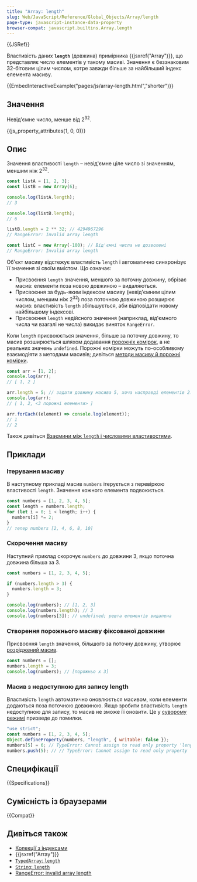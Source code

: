 ```yaml
---
title: "Array: length"
slug: Web/JavaScript/Reference/Global_Objects/Array/length
page-type: javascript-instance-data-property
browser-compat: javascript.builtins.Array.length
---
```


{{JSRef}}

Властивість даних **`length`** (довжина) примірника {{jsxref("Array")}}, що представляє число елементів у такому масиві. Значення є беззнаковим 32-бітовим цілим числом, котре завжди більше за найбільший індекс елемента масиву.

{{EmbedInteractiveExample("pages/js/array-length.html","shorter")}}

## Значення

Невід'ємне число, менше від 2<sup>32</sup>.

{{js_property_attributes(1, 0, 0)}}

## Опис

Значення властивості `length` – невід'ємне ціле число зі значенням, меншим ніж 2<sup>32</sup>.

```js
const listA = [1, 2, 3];
const listB = new Array(6);

console.log(listA.length);
// 3

console.log(listB.length);
// 6

listB.length = 2 ** 32; // 4294967296
// RangeError: Invalid array length

const listC = new Array(-100); // Від'ємні числа не дозволені
// RangeError: Invalid array length
```

Об'єкт масиву відстежує властивість `length` і автоматично синхронізує її значення зі своїм вмістом. Що означає:

- Присвоєння `length` значення, меншого за поточну довжину, обрізає масив: елементи поза новою довжиною – видаляються.
- Присвоєння за будь-яким індексом масиву (невід'ємним цілим числом, меншим ніж 2<sup>32</sup>) поза поточною довжиною розширює масив: властивість `length` збільшується, аби відповідати новому найбільшому індексові.
- Присвоєння `length` недійсного значення (наприклад, від'ємного числа чи взагалі не числа) викидає виняток `RangeError`.

Коли `length` присвоюється значення, більше за поточну довжину, то масив розширюється шляхом додавання [порожніх комірок](/uk/docs/Web/JavaScript/Guide/Indexed_collections#rozridzheni-masyvy), а не реальних значень `undefined`. Порожні комірки можуть по-особливому взаємодіяти з методами масивів; дивіться [методи масиву й порожні комірки](/uk/docs/Web/JavaScript/Reference/Global_Objects/Array#metody-masyvu-y-porozhni-komirky).

```js
const arr = [1, 2];
console.log(arr);
// [ 1, 2 ]

arr.length = 5; // задати довжину масива 5, хоча насправді елементів 2.
console.log(arr);
// [ 1, 2, <3 порожні елементи> ]

arr.forEach((element) => console.log(element));
// 1
// 2
```

Також дивіться [Взаємини між `length` і числовими властивостями](/uk/docs/Web/JavaScript/Reference/Global_Objects/Array#vzaiemyny-mizh-length-i-chyslovymy-vlastyvostiamy).

## Приклади

### Ітерування масиву

В наступному прикладі масив `numbers` ітерується з перевіркою властивості `length`. Значення кожного елемента подвоюється.

```js
const numbers = [1, 2, 3, 4, 5];
const length = numbers.length;
for (let i = 0; i < length; i++) {
  numbers[i] *= 2;
}
// тепер numbers [2, 4, 6, 8, 10]
```

### Скорочення масиву

Наступний приклад скорочує `numbers` до довжини 3, якщо поточна довжина більша за 3.

```js
const numbers = [1, 2, 3, 4, 5];

if (numbers.length > 3) {
  numbers.length = 3;
}

console.log(numbers); // [1, 2, 3]
console.log(numbers.length); // 3
console.log(numbers[3]); // undefined; решта елементів видалена
```

### Створення порожнього масиву фіксованої довжини

Присвоєння `length` значення, більшого за поточну довжину, утворює [розріджений масив](/uk/docs/Web/JavaScript/Guide/Indexed_collections#rozridzheni-masyvy).

```js
const numbers = [];
numbers.length = 3;
console.log(numbers); // [порожньо x 3]
```

### Масив з недоступною для запису length

Властивість `length` автоматично оновлюється масивом, коли елементи додаються поза поточною довжиною. Якщо зробити властивість `length` недоступною для запису, то масив не зможе її оновити. Це у [суворому режимі](/uk/docs/Web/JavaScript/Reference/Strict_mode) призведе до помилки.

```js
"use strict";
const numbers = [1, 2, 3, 4, 5];
Object.defineProperty(numbers, "length", { writable: false });
numbers[5] = 6; // TypeError: Cannot assign to read only property 'length' of object '[object Array]'
numbers.push(5); // // TypeError: Cannot assign to read only property 'length' of object '[object Array]'
```

## Специфікації

{{Specifications}}

## Сумісність із браузерами

{{Compat}}

## Дивіться також

- [Колекції з індексами](/uk/docs/Web/JavaScript/Guide/Indexed_collections)
- {{jsxref("Array")}}
- [`TypedArray`: `length`](/uk/docs/Web/JavaScript/Reference/Global_Objects/TypedArray/length)
- [`String`: `length`](/uk/docs/Web/JavaScript/Reference/Global_Objects/String/length)
- [RangeError: invalid array length](/uk/docs/Web/JavaScript/Reference/Errors/Invalid_array_length)
